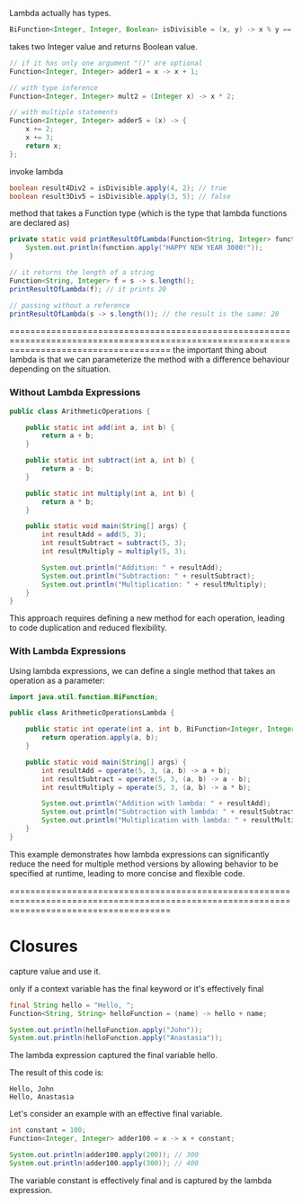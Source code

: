 Lambda actually has types.

```java
BiFunction<Integer, Integer, Boolean> isDivisible = (x, y) -> x % y == 0;
```

takes two Integer value and returns Boolean value.

```java
// if it has only one argument "()" are optional
Function<Integer, Integer> adder1 = x -> x + 1;

// with type inference
Function<Integer, Integer> mult2 = (Integer x) -> x * 2;

// with multiple statements
Function<Integer, Integer> adder5 = (x) -> {
    x += 2;
    x += 3;
    return x;
};
```

invoke lambda

```java
boolean result4Div2 = isDivisible.apply(4, 2); // true
boolean result3Div5 = isDivisible.apply(3, 5); // false
```

method that takes a Function type (which is the type that lambda functions are declared as)

```java
private static void printResultOfLambda(Function<String, Integer> function) {
    System.out.println(function.apply("HAPPY NEW YEAR 3000!"));
}

// it returns the length of a string
Function<String, Integer> f = s -> s.length();
printResultOfLambda(f); // it prints 20

// passing without a reference
printResultOfLambda(s -> s.length()); // the result is the same: 20
```
===========================================================================================================================================
the important thing about lambda is that we can parameterize the method with a difference behaviour depending on the situation.

### Without Lambda Expressions

```java
public class ArithmeticOperations {

    public static int add(int a, int b) {
        return a + b;
    }

    public static int subtract(int a, int b) {
        return a - b;
    }

    public static int multiply(int a, int b) {
        return a * b;
    }

    public static void main(String[] args) {
        int resultAdd = add(5, 3);
        int resultSubtract = subtract(5, 3);
        int resultMultiply = multiply(5, 3);

        System.out.println("Addition: " + resultAdd);
        System.out.println("Subtraction: " + resultSubtract);
        System.out.println("Multiplication: " + resultMultiply);
    }
}
```

This approach requires defining a new method for each operation, leading to code duplication and reduced flexibility.

### With Lambda Expressions

Using lambda expressions, we can define a single method that takes an operation as a parameter:

```java
import java.util.function.BiFunction;

public class ArithmeticOperationsLambda {

    public static int operate(int a, int b, BiFunction<Integer, Integer, Integer> operation) {
        return operation.apply(a, b);
    }

    public static void main(String[] args) {
        int resultAdd = operate(5, 3, (a, b) -> a + b);
        int resultSubtract = operate(5, 3, (a, b) -> a - b);
        int resultMultiply = operate(5, 3, (a, b) -> a * b);

        System.out.println("Addition with lambda: " + resultAdd);
        System.out.println("Subtraction with lambda: " + resultSubtract);
        System.out.println("Multiplication with lambda: " + resultMultiply);
    }
}
```

This example demonstrates how lambda expressions can significantly reduce the need for multiple method versions by allowing behavior to be specified at runtime, leading to more concise and flexible code.

===========================================================================================================================================

# Closures

capture value and use it.

only if a context variable has the final keyword or it's effectively final

```java
final String hello = "Hello, ";
Function<String, String> helloFunction = (name) -> hello + name;

System.out.println(helloFunction.apply("John"));
System.out.println(helloFunction.apply("Anastasia"));
```
The lambda expression captured the final variable hello.

The result of this code is:
```
Hello, John
Hello, Anastasia
```

Let's consider an example with an effective final variable.

```java
int constant = 100;
Function<Integer, Integer> adder100 = x -> x + constant;

System.out.println(adder100.apply(200)); // 300
System.out.println(adder100.apply(300)); // 400
```
The variable constant is effectively final and is captured by the lambda expression.